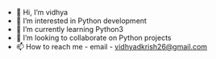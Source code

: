 - 👋 Hi, I’m vidhya
- 👀 I’m interested in Python development
- 🌱 I’m currently learning Python3
- 💞️ I’m looking to collaborate on Python projects
- 📫 How to reach me - email - vidhyadkrish26@gmail.com

<!---
vidhyadkrish26/vidhyadkrish26 is a ✨ special ✨ repository because its `README.md` (this file) appears on your GitHub profile.
You can click the Preview link to take a look at your changes.
--->
